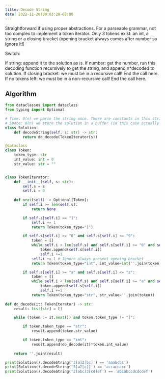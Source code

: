 ```yaml
---
title: Decode String
date: 2022-11-20T09:03:20-08:00
---
```


Straightforward if using proper abstractions. For a parseable grammar, not too complex to implement a token iterator.
Only 3 tokens exist: an int, a string or a closing bracket (opening bracket always comes after number so ignore it!)

Switch:

If string: append it to the solution as is.
If number: get the number, run this decoding function recursively to get the string, and append n*decoded to solution.
If closing bracket: we must be in a recursive call! End the call here.
If no tokens left: we must be in a non-recursive call! End the call here.


## Algorithm

```python
from dataclasses import dataclass
from typing import Optional

# Time: O(n) we parse the string once. There are constants in this string that will make us for-loop over it.
# Space: O(n) we store the solution in a buffer (in this case actually in an array); we also store partial strings.
class Solution:
    def decodeString(self, s: str) -> str:
        return do_decode(TokenIterator(s))

@dataclass
class Token:
    token_type: str
    int_value: int = 0
    str_value: str = ""


class TokenIterator:
    def __init__(self, s: str):
        self.s = s
        self.i = 0
    
    def next(self) -> Optional[Token]:
        if self.i >= len(self.s):
            return None

        if self.s[self.i] == "]":
            self.i += 1
            return Token(token_type="]")

        if self.s[self.i] >= "0" and self.s[self.i] <= "9":
            token = []
            while self.i < len(self.s) and self.s[self.i] >= "0" and self.s[self.i] <= "9":
                token.append(self.s[self.i])
                self.i +=1
            self.i += 1 # Ignore always present opening bracket
            return Token(token_type="int", int_value=int(''.join(token)))

        if self.s[self.i] >= "a" and self.s[self.i] <= "z":
            token = []
            while self.i < len(self.s) and self.s[self.i] >= "a" and self.s[self.i] <= "z":
                token.append(self.s[self.i])
                self.i +=1
            return Token(token_type="str", str_value=''.join(token))
    
def do_decode(it: TokenIterator) -> str:
    result: list[str] = []

    while (token := it.next()) and token.token_type != "]":

        if token.token_type == "str":
            result.append(token.str_value)

        if token.token_type == "int":
            result.append(do_decode(it)*token.int_value)
    
    return ''.join(result)

print(Solution().decodeString('3[a]2[bc]') == 'aaabcbc')
print(Solution().decodeString('3[a2[c]]') == 'accaccacc')
print(Solution().decodeString('2[abc]3[cd]ef') == 'abcabccdcdcdef')

```


